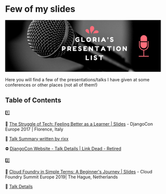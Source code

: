 # Few of my slides

![alt Header image saying Gloria's Presentation List](/header_presentations_repo.png)

Here you will find a few of the presentations/talks I have given at some conferences or other places (not all of them!)


## Table of Contents
:one:

:pencil: [The Struggle of Tech: Feeling Better as a Learner | Slides](https://github.com/blossomica/Presentations/blob/master/TheStruggleOfTech.pdf) - DjangoCon Europe 2017 | Florence, Italy

:link: [Talk Summary written by rixx](https://rixx.de/blog/djangocon-europe-2017-the-struggle-of-tech-feeling-better-as-a-learner/)

:no_entry: [DjangoCon Website - Talk Details | Link Dead - Retired](https://2017.djangocon.eu/schedule/the-struggle-of-tech-feeling-better-as-a-learner/)

:two:

:pencil: [Cloud Foundry in Simple Terms: A Beginner's Journey | Slides](https://github.com/blossomica/Presentations/blob/master/CF_%20EuropePresentationFinal.pdf) - Cloud Foundry Summit Europe 2019| The Hague, Netherlands


:link: [Talk Details](https://cfeu19.sched.com/event/RBot/cloud-foundry-in-simple-terms-a-beginners-journey-gloria-dwomoh)
